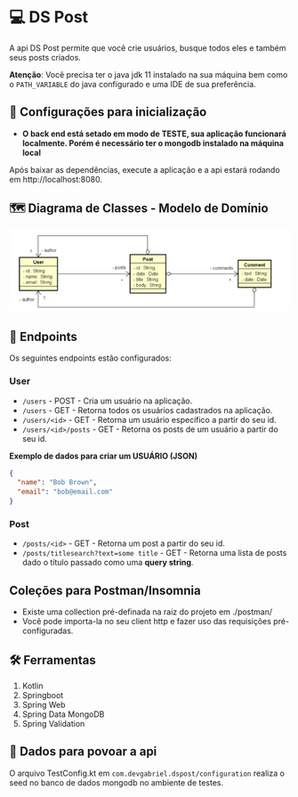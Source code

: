 # 💻 DS Post

A api DS Post permite que você crie usuários, busque todos eles e também seus posts criados.

**Atenção**: Você precisa ter o java jdk 11 instalado na sua máquina bem como o `PATH_VARIABLE` do java configurado e
uma IDE de sua preferência.

## 🔌 Configurações para inicialização

- **O back end está setado em modo de TESTE, sua aplicação funcionará localmente. Porém é necessário ter o mongodb instalado
na máquina local**

Após baixar as dependências, execute a aplicação e a api estará rodando em http://localhost:8080.

## 🗺️ Diagrama de Classes - Modelo de Domínio

![diagrama](images/diagrama.png)

## 📌 Endpoints

Os seguintes endpoints estão configurados:

### User

- `/users` - POST - Cria um usuário na aplicação.
- `/users` - GET - Retorna todos os usuários cadastrados na aplicação.
- `/users/<id>` - GET - Retorna um usuário específico a partir do seu id.
- `/users/<id>/posts` - GET - Retorna os posts de um usuário a partir do seu id.

**Exemplo de dados para criar um USUÁRIO (JSON)**

```json
{
  "name": "Bob Brown",
  "email": "bob@email.com"
}
```


### Post

- `/posts/<id>` - GET - Retorna um post a partir do seu id.
- `/posts/titlesearch?text=some title` - GET - Retorna uma lista de posts dado o título passado como
uma **query string**.


## Coleções para Postman/Insomnia
- Existe uma collection pré-definada na raiz do projeto em ./postman/
- Você pode importa-la no seu client http e fazer uso das requisições pré-configuradas.


## 🛠️ Ferramentas

1. Kotlin
2. Springboot
3. Spring Web
4. Spring Data MongoDB
5. Spring Validation

## 💾 Dados para povoar a api

O arquivo TestConfig.kt em `com.devgabriel.dspost/configuration` realiza o seed no banco de dados mongodb no 
ambiente de testes.